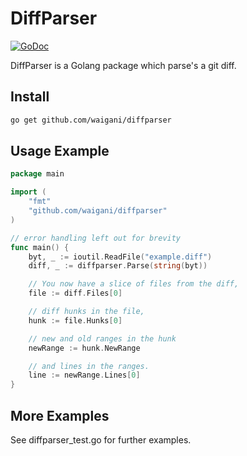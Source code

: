 DiffParser
===========
[![GoDoc](https://img.shields.io/badge/godoc-reference-blue.svg)](https://godoc.org/github.com/waigani/diffparser)

DiffParser is a Golang package which parse's a git diff.

Install
-------

```sh
go get github.com/waigani/diffparser
```

Usage Example
-------------

```go
package main

import (
	"fmt"
	"github.com/waigani/diffparser"
)

// error handling left out for brevity
func main() {
	byt, _ := ioutil.ReadFile("example.diff")
	diff, _ := diffparser.Parse(string(byt))

	// You now have a slice of files from the diff,
	file := diff.Files[0]

	// diff hunks in the file,
	hunk := file.Hunks[0]

	// new and old ranges in the hunk
	newRange := hunk.NewRange

	// and lines in the ranges.
	line := newRange.Lines[0]
}
```

More Examples
-------------

See diffparser_test.go for further examples.
